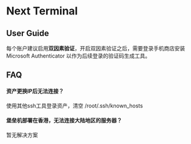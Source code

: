 # Next Terminal

## User Guide

每个账户建议启用**双因素验证**，开启双因素验证之后，需要登录手机商店安装 Microsoft Authenticator 以作为后续登录的验证码生成工具。

## FAQ

#### 资产更换IP后无法连接？

使用其他ssh工具登录资产，清空 /root/.ssh/known_hosts

#### 堡垒机部署在香港，无法连接大陆地区的服务器？
暂无解决方案
